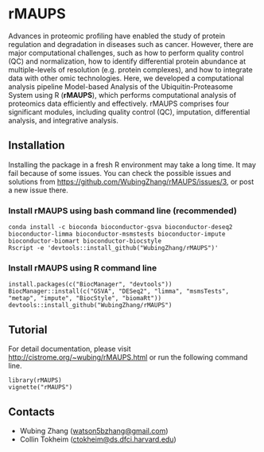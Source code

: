 # rMAUPS

Advances in proteomic profiling have enabled the study of protein regulation and degradation in diseases such as cancer. However, there are major computational challenges, such as how to perform quality control (QC) and normalization, how to identify differential protein abundance at multiple-levels of resolution (e.g. protein complexes), and how to integrate data with other omic technologies. Here, we developed a computational analysis pipeline Model-based Analysis of the Ubiquitin-Proteasome System using R (**rMAUPS**), which performs computational analysis of proteomics data efficiently and effectively. rMAUPS comprises four significant modules, including quality control (QC), imputation, differential analysis, and integrative analysis.

## Installation
Installing the package in a fresh R environment may take a long time. It may fail because of some issues. You can check the possible issues and solutions from https://github.com/WubingZhang/rMAUPS/issues/3, or post a new issue there.

### Install rMAUPS using bash command line (recommended)
```
conda install -c bioconda bioconductor-gsva bioconductor-deseq2 bioconductor-limma bioconductor-msmstests bioconductor-impute bioconductor-biomart bioconductor-biocstyle
Rscript -e 'devtools::install_github("WubingZhang/rMAUPS")'
```
### Install rMAUPS using R command line
```
install.packages(c("BiocManager", "devtools"))
BiocManager::install(c("GSVA", "DESeq2", "limma", "msmsTests", "metap", "impute", "BiocStyle", "biomaRt")) 
devtools::install_github("WubingZhang/rMAUPS")
```

## Tutorial
For detail documentation, please visit http://cistrome.org/~wubing/rMAUPS.html or run the following command line.

```
library(rMAUPS)
vignette("rMAUPS")
```


## Contacts

* Wubing Zhang (watson5bzhang@gmail.com)
* Collin Tokheim (ctokheim@ds.dfci.harvard.edu)

